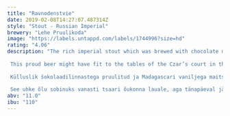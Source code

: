 ```yaml
---
title: "Ravnodenstvie"
date: 2019-02-08T14:27:07.487314Z
style: "Stout - Russian Imperial"
brewery: "Lehe Pruulikoda"
image: "https://labels.untappd.com/labels/1744996?size=hd"
rating: "4.06"
description: "The rich imperial stout which was brewed with chocolate malt and flavoured with Madagascar vanilla was born from the co-operation with the brewmaster from St. Petersburg.  This proud beer might have fit to the tables of the Czar’s court in the old days but the aficionados of craft beers are entitled to enjoy it nowadays.  Külluslik šokolaadilinnastega pruulitud ja Madagascari vaniljega maitsestatud imperial stout on sündinud koostöös Peterburi pruulmeistriga.  See uhke õlu sobinuks vanasti tsaari õukonna lauale, aga tänapäeval jääb sellega maiustamine käsitööõlle sõprade pärusmaaks."
abv: "11.0"
ibu: "110"
---
```

